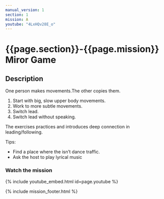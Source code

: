 ```yaml
---
manual_version: 1
section: 1
mission: A
youtube: "4LxHQv28E_o"
---
```


# {{page.section}}-{{page.mission}} Miror Game

## Description

One person makes movements.The other copies them. 

1. Start with big, slow upper body movements. 
2. Work to more subtle movements. 
3. Switch lead. 
4. Switch lead without speaking. 

The exercises practices and introduces deep connection in leading/following. 

Tips: 
* Find a place where the isn’t dance traffic. 
* Ask the host to play lyrical music

### Watch the mission

{% include youtube_embed.html id=page.youtube %}

{% include mission_footer.html %}

